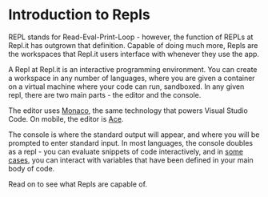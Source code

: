 # Introduction to Repls

REPL stands for Read-Eval-Print-Loop - however, the function of REPLs at Repl.it has
outgrown that definition.  Capable of doing much more, Repls are the workspaces that
Repl.it users interface with whenever they use the app.

A Repl at Repl.it is an interactive programming environment.  You can create a workspace
in any number of languages, where you are given a container on a virtual machine where
your code can run, sandboxed. In any given repl, there are two main parts - the editor
and the console.

The editor uses [Monaco](https://microsoft.github.io/monaco-editor/),
the same technology that powers Visual Studio Code.  On mobile, the editor is
[Ace](https://ace.c9.io/).

The console is where the standard output will appear, and where you will be prompted to
enter standard input.  In most languages, the console doubles as a repl - you can evaluate
snippets of code interactively, and in [some cases](/site/docs/repls/files), you can interact with
variables that have been defined in your main body of code.

Read on to see what Repls are capable of.
